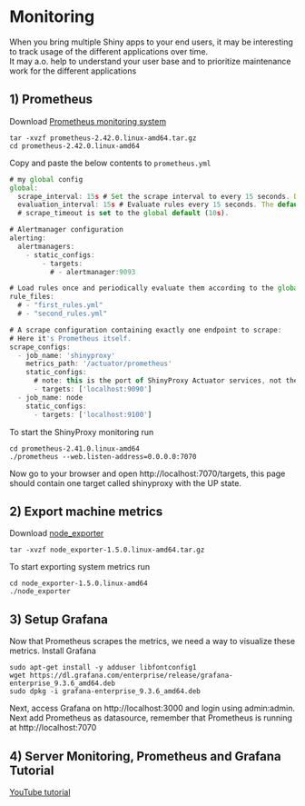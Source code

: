 # Monitoring
When you bring multiple Shiny apps to your end users, it may be interesting to track usage of the different applications over time.<br /> 
It may a.o. help to understand your user base and to prioritize maintenance work for the different applications

## 1) Prometheus
Download [Prometheus monitoring system](https://prometheus.io/download/#:~:text=amd64-,prometheus,-The%20Prometheus%20monitoring)
```
tar -xvzf prometheus-2.42.0.linux-amd64.tar.gz
cd prometheus-2.42.0.linux-amd64
```
Copy and paste the below contents to `prometheus.yml`
```js
# my global config
global:
  scrape_interval: 15s # Set the scrape interval to every 15 seconds. Default is every 1 minute.
  evaluation_interval: 15s # Evaluate rules every 15 seconds. The default is every 1 minute.
  # scrape_timeout is set to the global default (10s).

# Alertmanager configuration
alerting:
  alertmanagers:
    - static_configs:
        - targets:
          # - alertmanager:9093

# Load rules once and periodically evaluate them according to the global 'evaluation_interval'.
rule_files:
  # - "first_rules.yml"
  # - "second_rules.yml"

# A scrape configuration containing exactly one endpoint to scrape:
# Here it's Prometheus itself.
scrape_configs:
  - job_name: 'shinyproxy'
    metrics_path: '/actuator/prometheus'
    static_configs:
      # note: this is the port of ShinyProxy Actuator services, not the port of Prometheus which is by default also 9090
      - targets: ['localhost:9090']
  - job_name: node
    static_configs:
      - targets: ['localhost:9100']
```
To start the ShinyProxy monitoring run
```
cd prometheus-2.41.0.linux-amd64
./prometheus --web.listen-address=0.0.0.0:7070
```
Now go to your browser and open http://localhost:7070/targets, this page should contain one target called shinyproxy with the UP state.

## 2) Export machine metrics
Download [node_exporter](https://prometheus.io/download/#:~:text=94f1fa4cd28f057c4f16dd0718acfe5bf0b5dc8185177142c6f345d8799b11b4-,node_exporter,-Exporter%20for%20machine)
```
tar -xvzf node_exporter-1.5.0.linux-amd64.tar.gz
```
To start exporting system metrics run
```
cd node_exporter-1.5.0.linux-amd64
./node_exporter
```
## 3) Setup Grafana 
Now that Prometheus scrapes the metrics, we need a way to visualize these metrics.
Install Grafana
```
sudo apt-get install -y adduser libfontconfig1
wget https://dl.grafana.com/enterprise/release/grafana-enterprise_9.3.6_amd64.deb
sudo dpkg -i grafana-enterprise_9.3.6_amd64.deb
```
Next, access Grafana on http://localhost:3000 and login using admin:admin. Next add Prometheus as datasource, remember that Prometheus is running at http://localhost:7070

## 4) Server Monitoring, Prometheus and Grafana Tutorial
[YouTube tutorial](https://youtu.be/9TJx7QTrTyo)

